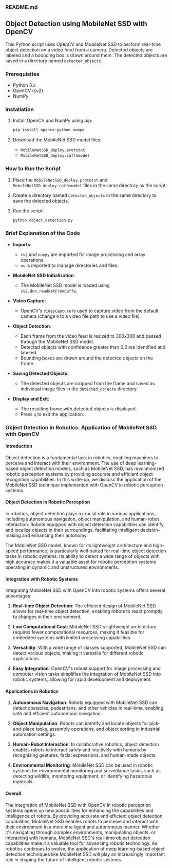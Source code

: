 ### README.md

## Object Detection using MobileNet SSD with OpenCV

This Python script uses OpenCV and MobileNet SSD to perform real-time object detection on a video feed from a camera. Detected objects are labeled and a bounding box is drawn around them. The detected objects are saved in a directory named `detected_objects`.

### Prerequisites

- Python 3.x
- OpenCV (cv2)
- NumPy

### Installation

1. Install OpenCV and NumPy using pip:

    ```bash
    pip install opencv-python numpy
    ```

2. Download the MobileNet SSD model files:
    - `MobileNetSSD_deploy.prototxt`
    - `MobileNetSSD_deploy.caffemodel`

### How to Run the Script

1. Place the `MobileNetSSD_deploy.prototxt` and `MobileNetSSD_deploy.caffemodel` files in the same directory as the script.
2. Create a directory named `detected_objects` in the same directory to save the detected objects.
3. Run the script:

    ```bash
    python object_detection.py
    ```

### Brief Explanation of the Code

- **Imports**:
    - `cv2` and `numpy` are imported for image processing and array operations.
    - `os` is imported to manage directories and files.

- **MobileNet SSD Initialization**:
    - The MobileNet SSD model is loaded using `cv2.dnn.readNetFromCaffe`.

- **Video Capture**:
    - OpenCV's `VideoCapture` is used to capture video from the default camera (change `0` to a video file path to use a video file).

- **Object Detection**:
    - Each frame from the video feed is resized to 300x300 and passed through the MobileNet SSD model.
    - Detected objects with confidence greater than 0.2 are identified and labeled.
    - Bounding boxes are drawn around the detected objects on the frame.

- **Saving Detected Objects**:
    - The detected objects are cropped from the frame and saved as individual image files in the `detected_objects` directory.

- **Display and Exit**:
    - The resulting frame with detected objects is displayed.
    - Press `q` to exit the application.
 

### Object Detection in Robotics: Application of MobileNet SSD with OpenCV

#### Introduction

Object detection is a fundamental task in robotics, enabling machines to perceive and interact with their environment. The use of deep learning-based object detection models, such as MobileNet SSD, has revolutionized robotic perception systems by providing accurate and efficient object recognition capabilities. In this write-up, we discuss the application of the MobileNet SSD technique implemented with OpenCV in robotic perception systems.

#### Object Detection in Robotic Perception

In robotics, object detection plays a crucial role in various applications, including autonomous navigation, object manipulation, and human-robot interaction. Robots equipped with object detection capabilities can identify and localize objects in their surroundings, facilitating intelligent decision-making and enhancing their autonomy.

The MobileNet SSD model, known for its lightweight architecture and high-speed performance, is particularly well-suited for real-time object detection tasks in robotic systems. Its ability to detect a wide range of objects with high accuracy makes it a valuable asset for robotic perception systems operating in dynamic and unstructured environments.

#### Integration with Robotic Systems

Integrating MobileNet SSD with OpenCV into robotic systems offers several advantages:

1. **Real-time Object Detection**: The efficient design of MobileNet SSD allows for real-time object detection, enabling robots to react promptly to changes in their environment.

2. **Low Computational Cost**: MobileNet SSD's lightweight architecture requires fewer computational resources, making it feasible for embedded systems with limited processing capabilities.

3. **Versatility**: With a wide range of classes supported, MobileNet SSD can detect various objects, making it versatile for different robotic applications.

4. **Easy Integration**: OpenCV's robust support for image processing and computer vision tasks simplifies the integration of MobileNet SSD into robotic systems, allowing for rapid development and deployment.

#### Applications in Robotics

1. **Autonomous Navigation**: Robots equipped with MobileNet SSD can detect obstacles, pedestrians, and other vehicles in real-time, enabling safe and efficient autonomous navigation.

2. **Object Manipulation**: Robots can identify and locate objects for pick-and-place tasks, assembly operations, and object sorting in industrial automation settings.

3. **Human-Robot Interaction**: In collaborative robotics, object detection enables robots to interact safely and intuitively with humans by recognizing gestures, facial expressions, and human-made objects.

4. **Environmental Monitoring**: MobileNet SSD can be used in robotic systems for environmental monitoring and surveillance tasks, such as detecting wildlife, monitoring equipment, or identifying hazardous materials.

#### Overall

The integration of MobileNet SSD with OpenCV in robotic perception systems opens up new possibilities for enhancing the capabilities and intelligence of robots. By providing accurate and efficient object detection capabilities, MobileNet SSD enables robots to perceive and interact with their environment in a more intelligent and autonomous manner. Whether it's navigating through complex environments, manipulating objects, or interacting with humans, MobileNet SSD's real-time object detection capabilities make it a valuable tool for advancing robotic technology. As robotics continues to evolve, the application of deep learning-based object detection techniques like MobileNet SSD will play an increasingly important role in shaping the future of intelligent robotic systems.

